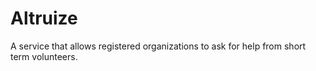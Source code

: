 # Altruize
A service that allows registered organizations to ask for help from short term volunteers. 
